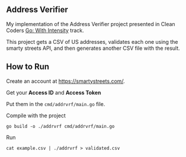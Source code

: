 ## Address Verifier

My implementation of the Address Verifier project presented in Clean Coders [Go: With Intensity](https://cleancoders.com/videos/go_with_intensity) track.

This project gets a CSV of US addresses, validates each one using the smarty streets API, and then generates another CSV file with the result.

## How to Run

Create an account at https://smartystreets.com/.

Get your **Access ID** and **Access Token**

Put them in the `cmd/addrvrf/main.go` file.

Compile with the project

```
go build -o ./addrvrf cmd/addrvrf/main.go
```

Run

```
cat example.csv | ./addrvrf > validated.csv
```
